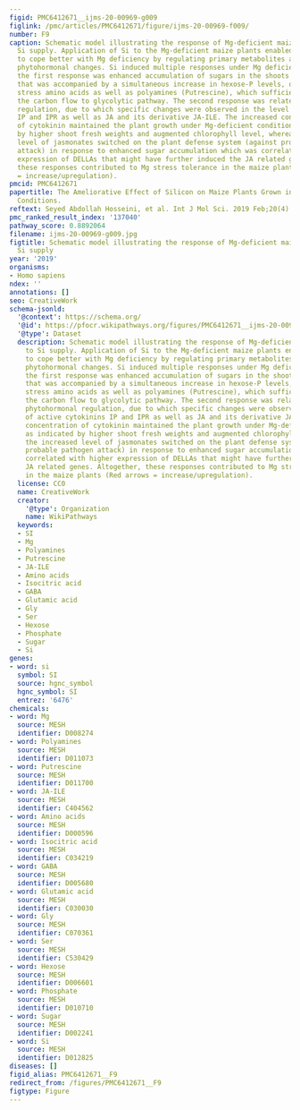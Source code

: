 ```yaml
---
figid: PMC6412671__ijms-20-00969-g009
figlink: /pmc/articles/PMC6412671/figure/ijms-20-00969-f009/
number: F9
caption: Schematic model illustrating the response of Mg-deficient maize plants to
  Si supply. Application of Si to the Mg-deficient maize plants enabled the plants
  to cope better with Mg deficiency by regulating primary metabolites and inducing
  phytohormonal changes. Si induced multiple responses under Mg deficiency, whereof
  the first response was enhanced accumulation of sugars in the shoots as an osmoticum
  that was accompanied by a simultaneous increase in hexose-P levels, organic acids,
  stress amino acids as well as polyamines (Putrescine), which sufficiently provided
  the carbon flow to glycolytic pathway. The second response was related to the phytohormonal
  regulation, due to which specific changes were observed in the level of active cytokinins
  IP and IPR as well as JA and its derivative JA-ILE. The increased concentration
  of cytokinin maintained the plant growth under Mg-deficient condition as indicated
  by higher shoot fresh weights and augmented chlorophyll level, whereas the increased
  level of jasmonates switched on the plant defense system (against probable pathogen
  attack) in response to enhanced sugar accumulation which was correlated with higher
  expression of DELLAs that might have further induced the JA related genes. Altogether,
  these responses contributed to Mg stress tolerance in the maize plants (Red arrows
  = increase/upregulation).
pmcid: PMC6412671
papertitle: The Ameliorative Effect of Silicon on Maize Plants Grown in Mg-Deficient
  Conditions.
reftext: Seyed Abdollah Hosseini, et al. Int J Mol Sci. 2019 Feb;20(4):969.
pmc_ranked_result_index: '137040'
pathway_score: 0.8892064
filename: ijms-20-00969-g009.jpg
figtitle: Schematic model illustrating the response of Mg-deficient maize plants to
  Si supply
year: '2019'
organisms:
- Homo sapiens
ndex: ''
annotations: []
seo: CreativeWork
schema-jsonld:
  '@context': https://schema.org/
  '@id': https://pfocr.wikipathways.org/figures/PMC6412671__ijms-20-00969-g009.html
  '@type': Dataset
  description: Schematic model illustrating the response of Mg-deficient maize plants
    to Si supply. Application of Si to the Mg-deficient maize plants enabled the plants
    to cope better with Mg deficiency by regulating primary metabolites and inducing
    phytohormonal changes. Si induced multiple responses under Mg deficiency, whereof
    the first response was enhanced accumulation of sugars in the shoots as an osmoticum
    that was accompanied by a simultaneous increase in hexose-P levels, organic acids,
    stress amino acids as well as polyamines (Putrescine), which sufficiently provided
    the carbon flow to glycolytic pathway. The second response was related to the
    phytohormonal regulation, due to which specific changes were observed in the level
    of active cytokinins IP and IPR as well as JA and its derivative JA-ILE. The increased
    concentration of cytokinin maintained the plant growth under Mg-deficient condition
    as indicated by higher shoot fresh weights and augmented chlorophyll level, whereas
    the increased level of jasmonates switched on the plant defense system (against
    probable pathogen attack) in response to enhanced sugar accumulation which was
    correlated with higher expression of DELLAs that might have further induced the
    JA related genes. Altogether, these responses contributed to Mg stress tolerance
    in the maize plants (Red arrows = increase/upregulation).
  license: CC0
  name: CreativeWork
  creator:
    '@type': Organization
    name: WikiPathways
  keywords:
  - SI
  - Mg
  - Polyamines
  - Putrescine
  - JA-ILE
  - Amino acids
  - Isocitric acid
  - GABA
  - Glutamic acid
  - Gly
  - Ser
  - Hexose
  - Phosphate
  - Sugar
  - Si
genes:
- word: si
  symbol: SI
  source: hgnc_symbol
  hgnc_symbol: SI
  entrez: '6476'
chemicals:
- word: Mg
  source: MESH
  identifier: D008274
- word: Polyamines
  source: MESH
  identifier: D011073
- word: Putrescine
  source: MESH
  identifier: D011700
- word: JA-ILE
  source: MESH
  identifier: C404562
- word: Amino acids
  source: MESH
  identifier: D000596
- word: Isocitric acid
  source: MESH
  identifier: C034219
- word: GABA
  source: MESH
  identifier: D005680
- word: Glutamic acid
  source: MESH
  identifier: C030030
- word: Gly
  source: MESH
  identifier: C070361
- word: Ser
  source: MESH
  identifier: C530429
- word: Hexose
  source: MESH
  identifier: D006601
- word: Phosphate
  source: MESH
  identifier: D010710
- word: Sugar
  source: MESH
  identifier: D002241
- word: Si
  source: MESH
  identifier: D012825
diseases: []
figid_alias: PMC6412671__F9
redirect_from: /figures/PMC6412671__F9
figtype: Figure
---
```

